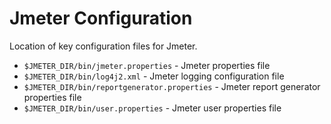 # Jmeter Configuration

Location of key configuration files for Jmeter.

* `$JMETER_DIR/bin/jmeter.properties` - Jmeter properties file
* `$JMETER_DIR/bin/log4j2.xml` - Jmeter logging configuration file
* `$JMETER_DIR/bin/reportgenerator.properties` - Jmeter report generator properties file
* `$JMETER_DIR/bin/user.properties` - Jmeter user properties file
